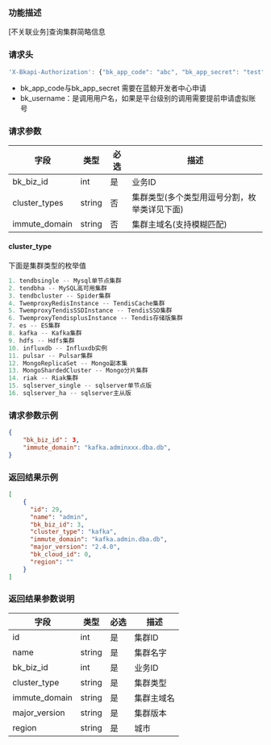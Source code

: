### 功能描述

[不关联业务]查询集群简略信息

### 请求头

```javascript
'X-Bkapi-Authorization': {"bk_app_code": "abc", "bk_app_secret": "test", "bk_username":"wxid"}
```

- bk_app_code与bk_app_secret 需要在蓝鲸开发者中心申请
- bk_username：是调用用户名，如果是平台级别的调用需要提前申请虚拟账号


### 请求参数

| 字段 | 类型 | 必选 | 描述 |
| ---- | ---- | ---- | ---- |
| bk_biz_id | int | 是 | 业务ID |
| cluster_types | string | 否 | 集群类型(多个类型用逗号分割，枚举类详见下面) |
| immute_domain | string | 否 | 集群主域名(支持模糊匹配) |

#### cluster_type

下面是集群类型的枚举值
```python
1. tendbsingle -- Mysql单节点集群
2. tendbha -- MySQL高可用集群
3. tendbcluster -- Spider集群
4. TwemproxyRedisInstance -- TendisCache集群
5. TwemproxyTendisSSDInstance -- TendisSSD集群
6. TwemproxyTendisplusInstance -- Tendis存储版集群
7. es -- ES集群
8. kafka -- Kafka集群
9. hdfs -- Hdfs集群
10. influxdb -- Influxdb实例
11. pulsar -- Pulsar集群
12. MongoReplicaSet -- Mongo副本集
13. MongoShardedCluster -- Mongo分片集群
14. riak -- Riak集群
15. sqlserver_single -- sqlserver单节点版
16. sqlserver_ha -- sqlserver主从版
```

### 请求参数示例

```json
{
    "bk_biz_id"： 3,
    "immute_domain": "kafka.adminxxx.dba.db",
}
```

### 返回结果示例

```json
[
    {
      "id": 29,
      "name": "admin",
      "bk_biz_id": 3,
      "cluster_type": "kafka",
      "immute_domain": "kafka.admin.dba.db",
      "major_version": "2.4.0",
      "bk_cloud_id": 0,
      "region": ""
    }
]
```

### 返回结果参数说明

| 字段 | 类型 | 必选 | 描述 |
| ---- | ---- | ---- | ---- |
| id | int | 是 | 集群ID |
| name | string | 是 | 集群名字 |
| bk_biz_id | int | 是 | 业务ID |
| cluster_type | string | 是 | 集群类型 |
| immute_domain | string | 是 | 集群主域名 |
| major_version | string | 是 | 集群版本 |
| region | string | 是 | 城市 |
